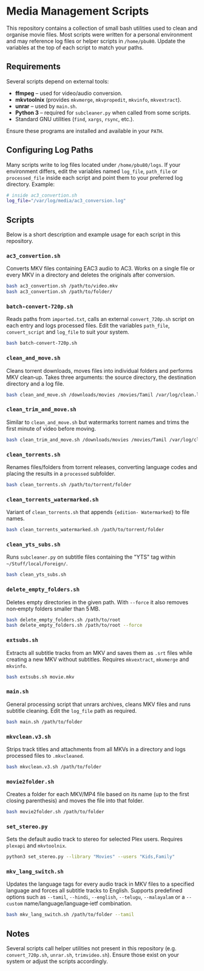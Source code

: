 # Media Management Scripts

This repository contains a collection of small bash utilities used to clean and organise movie files.  Most scripts were written for a personal environment and may reference log files or helper scripts in `/home/pbu80`.  Update the variables at the top of each script to match your paths.

## Requirements

Several scripts depend on external tools:

- **ffmpeg** – used for video/audio conversion.
- **mkvtoolnix** (provides `mkvmerge`, `mkvpropedit`, `mkvinfo`, `mkvextract`).
- **unrar** – used by `main.sh`.
- **Python 3** – required for `subcleaner.py` when called from some scripts.
- Standard GNU utilities (`find`, `xargs`, `rsync`, etc.).

Ensure these programs are installed and available in your `PATH`.

## Configuring Log Paths

Many scripts write to log files located under `/home/pbu80/logs`.  If your environment differs, edit the variables named `log_file`, `path_file` or `processed_file` inside each script and point them to your preferred log directory.  Example:

```bash
# inside ac3_convertion.sh
log_file="/var/log/media/ac3_conversion.log"
```

## Scripts

Below is a short description and example usage for each script in this repository.

### `ac3_convertion.sh`
Converts MKV files containing EAC3 audio to AC3.  Works on a single file or every MKV in a directory and deletes the originals after conversion.

```bash
bash ac3_convertion.sh /path/to/video.mkv
bash ac3_convertion.sh /path/to/folder/
```

### `batch-convert-720p.sh`
Reads paths from `imported.txt`, calls an external `convert_720p.sh` script on each entry and logs processed files.  Edit the variables `path_file`, `convert_script` and `log_file` to suit your system.

```bash
bash batch-convert-720p.sh
```

### `clean_and_move.sh`
Cleans torrent downloads, moves files into individual folders and performs MKV clean‑up.  Takes three arguments: the source directory, the destination directory and a log file.

```bash
bash clean_and_move.sh /downloads/movies /movies/Tamil /var/log/clean.log
```

### `clean_trim_and_move.sh`
Similar to `clean_and_move.sh` but watermarks torrent names and trims the first minute of video before moving.

```bash
bash clean_trim_and_move.sh /downloads/movies /movies/Tamil /var/log/clean.log
```

### `clean_torrents.sh`
Renames files/folders from torrent releases, converting language codes and placing the results in a `processed` subfolder.

```bash
bash clean_torrents.sh /path/to/torrent/folder
```

### `clean_torrents_watermarked.sh`
Variant of `clean_torrents.sh` that appends `{edition- Watermarked}` to file names.

```bash
bash clean_torrents_watermarked.sh /path/to/torrent/folder
```

### `clean_yts_subs.sh`
Runs `subcleaner.py` on subtitle files containing the "YTS" tag within `~/Stuff/local/Foreign/`.

```bash
bash clean_yts_subs.sh
```

### `delete_empty_folders.sh`
Deletes empty directories in the given path.  With `--force` it also removes non‑empty folders smaller than 5 MB.

```bash
bash delete_empty_folders.sh /path/to/root
bash delete_empty_folders.sh /path/to/root --force
```

### `extsubs.sh`
Extracts all subtitle tracks from an MKV and saves them as `.srt` files while creating a new MKV without subtitles.  Requires `mkvextract`, `mkvmerge` and `mkvinfo`.

```bash
bash extsubs.sh movie.mkv
```

### `main.sh`
General processing script that unrars archives, cleans MKV files and runs subtitle cleaning.  Edit the `log_file` path as required.

```bash
bash main.sh /path/to/folder
```

### `mkvclean.v3.sh`
Strips track titles and attachments from all MKVs in a directory and logs processed files to `.mkvcleaned`.

```bash
bash mkvclean.v3.sh /path/to/folder
```

### `movie2folder.sh`
Creates a folder for each MKV/MP4 file based on its name (up to the first closing parenthesis) and moves the file into that folder.

```bash
bash movie2folder.sh /path/to/folder
```
### `set_stereo.py`
Sets the default audio track to stereo for selected Plex users. Requires `plexapi` and `mkvtoolnix`.

```bash
python3 set_stereo.py --library "Movies" --users "Kids,Family"
```


### `mkv_lang_switch.sh`

Updates the language tags for every audio track in MKV files to a specified language and forces all subtitle tracks to English.  Supports predefined options such as `--tamil`, `--hindi`, `--english`, `--telugu`, `--malayalam` or a `--custom` name/language/language‑ietf combination.


```bash
bash mkv_lang_switch.sh /path/to/folder --tamil
```

## Notes

Several scripts call helper utilities not present in this repository (e.g. `convert_720p.sh`, `unrar.sh`, `trimvideo.sh`).  Ensure those exist on your system or adjust the scripts accordingly.

